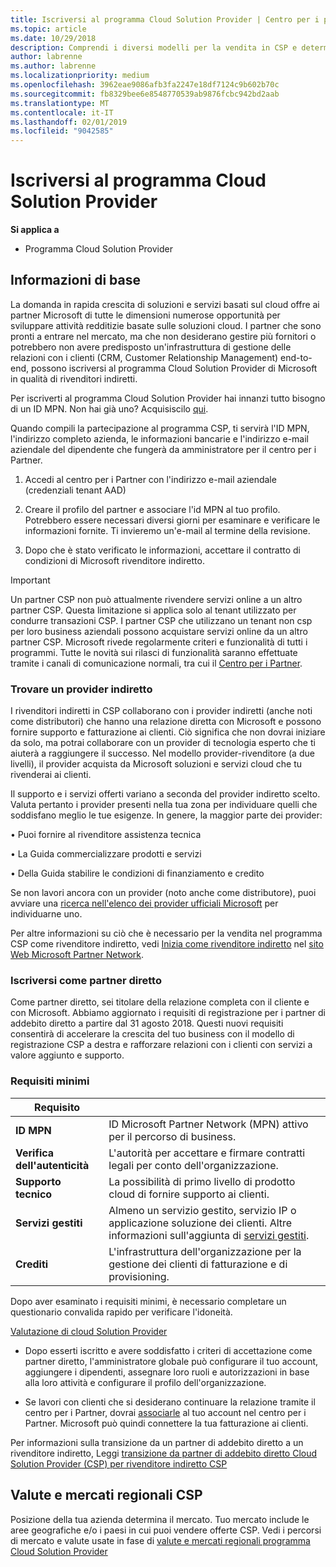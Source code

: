 ```yaml
---
title: Iscriversi al programma Cloud Solution Provider | Centro per i partner
ms.topic: article
ms.date: 10/29/2018
description: Comprendi i diversi modelli per la vendita in CSP e determina qual è il più adatto alla tua attività
author: labrenne
ms.author: labrenne
ms.localizationpriority: medium
ms.openlocfilehash: 3962eae9086afb3fa2247e18df7124c9b602b70c
ms.sourcegitcommit: fb8329bee6e8548770539ab9876fcbc942bd2aab
ms.translationtype: MT
ms.contentlocale: it-IT
ms.lasthandoff: 02/01/2019
ms.locfileid: "9042585"
---
```

# <a name="enroll-in-the-cloud-solution-provider-program"></a>Iscriversi al programma Cloud Solution Provider

**Si applica a**

- Programma Cloud Solution Provider  


## <a name="get-started"></a>Informazioni di base

La domanda in rapida crescita di soluzioni e servizi basati sul cloud offre ai partner Microsoft di tutte le dimensioni numerose opportunità per sviluppare attività redditizie basate sulle soluzioni cloud. I partner che sono pronti a entrare nel mercato, ma che non desiderano gestire più fornitori o potrebbero non avere predisposto un'infrastruttura di gestione delle relazioni con i clienti (CRM, Customer Relationship Management) end-to-end, possono iscriversi al programma Cloud Solution Provider di Microsoft in qualità di rivenditori indiretti.

Per iscriverti al programma Cloud Solution Provider hai innanzi tutto bisogno di un ID MPN. Non hai già uno? Acquisiscilo [qui](https://epe.mspartner.microsoft.com/EPE/portal/en-US?partnerid=).

Quando compili la partecipazione al programma CSP, ti servirà l'ID MPN, l'indirizzo completo azienda, le informazioni bancarie e l'indirizzo e-mail aziendale del dipendente che fungerà da amministratore per il centro per i Partner.

1. Accedi al centro per i Partner con l'indirizzo e-mail aziendale (credenziali tenant AAD)

2. Creare il profilo del partner e associare l'id MPN al tuo profilo.
Potrebbero essere necessari diversi giorni per esaminare e verificare le informazioni fornite. Ti invieremo un'e-mail al termine della revisione.

3. Dopo che è stato verificato le informazioni, accettare il contratto di condizioni di Microsoft rivenditore indiretto.

> [!IMPORTANT]  
> Un partner CSP non può attualmente rivendere servizi online a un altro partner CSP. Questa limitazione si applica solo al tenant utilizzato per condurre transazioni CSP. I partner CSP che utilizzano un tenant non csp per loro business aziendali possono acquistare servizi online da un altro partner CSP. Microsoft rivede regolarmente criteri e funzionalità di tutti i programmi. Tutte le novità sui rilasci di funzionalità saranno effettuate tramite i canali di comunicazione normali, tra cui il [Centro per i Partner](https://partner.microsoft.com/en-us/pcv/announcements).

### <a name="find-an-indirect-provider"></a>Trovare un provider indiretto

I rivenditori indiretti in CSP collaborano con i provider indiretti (anche noti come distributori) che hanno una relazione diretta con Microsoft e possono fornire supporto e fatturazione ai clienti. Ciò significa che non dovrai iniziare da solo, ma potrai collaborare con un provider di tecnologia esperto che ti aiuterà a raggiungere il successo. Nel modello provider-rivenditore (a due livelli), il provider acquista da Microsoft soluzioni e servizi cloud che tu rivenderai ai clienti.

Il supporto e i servizi offerti variano a seconda del provider indiretto scelto. Valuta pertanto i provider presenti nella tua zona per individuare quelli che soddisfano meglio le tue esigenze. In genere, la maggior parte dei provider: 

• Puoi fornire al rivenditore assistenza tecnica

• La Guida commercializzare prodotti e servizi 

• Della Guida stabilire le condizioni di finanziamento e credito

Se non lavori ancora con un provider (noto anche come distributore), puoi avviare una [ricerca nell'elenco dei provider ufficiali Microsoft](https://partnercenter.microsoft.com/partner/find-a-provider) per individuarne uno.

Per altre informazioni su ciò che è necessario per la vendita nel programma CSP come rivenditore indiretto, vedi [Inizia come rivenditore indiretto](https://partner.microsoft.com/cloud-solution-provider/whats-required) nel [sito Web Microsoft Partner Network](https://partner.microsoft.com/). 



### <a name="enroll-as-a-direct-partner"></a>Iscriversi come partner diretto

Come partner diretto, sei titolare della relazione completa con il cliente e con Microsoft. Abbiamo aggiornato i requisiti di registrazione per i partner di addebito diretto a partire dal 31 agosto 2018. Questi nuovi requisiti consentirà di accelerare la crescita del tuo business con il modello di registrazione CSP a destra e rafforzare relazioni con i clienti con servizi a valore aggiunto e supporto. 

### <a name="minimum-requirements"></a>Requisiti minimi

|**Requisito**|                             |
|--------------------------------|--------------------------------------------------------------|
|**ID MPN**   |ID Microsoft Partner Network (MPN) attivo per il percorso di business.   |
|**Verifica dell'autenticità**   |L'autorità per accettare e firmare contratti legali per conto dell'organizzazione.|
|**Supporto tecnico**   |La possibilità di primo livello di prodotto cloud di fornire supporto ai clienti.|
|**Servizi gestiti**   |Almeno un servizio gestito, servizio IP o applicazione soluzione dei clienti. Altre informazioni sull'aggiunta di [servizi gestiti](https://partner.microsoft.com/en-US/business-opportunities/managed-services-provider).|
|**Crediti** |L'infrastruttura dell'organizzazione per la gestione dei clienti di fatturazione e di provisioning. 


Dopo aver esaminato i requisiti minimi, è necessario completare un questionario convalida rapido per verificare l'idoneità. 

[Valutazione di cloud Solution Provider](https://partner.microsoft.com/cloud-solution-provider/assessment)

- Dopo esserti iscritto e avere soddisfatto i criteri di accettazione come partner diretto, l'amministratore globale può configurare il tuo account, aggiungere i dipendenti, assegnare loro ruoli e autorizzazioni in base alla loro attività e configurare il profilo dell'organizzazione.

- Se lavori con clienti che si desiderano continuare la relazione tramite il centro per i Partner, dovrai [associarle](request-a-relationship-with-a-customer.md) al tuo account nel centro per i Partner. Microsoft può quindi connettere la tua fatturazione ai clienti. 

Per informazioni sulla transizione da un partner di addebito diretto a un rivenditore indiretto, Leggi [transizione da partner di addebito diretto Cloud Solution Provider (CSP) per rivenditore indiretto CSP](transition-direct-to-indirect.md)

## <a name="csp-regional-markets-and-currencies"></a>Valute e mercati regionali CSP

Posizione della tua azienda determina il mercato. Tuo mercato include le aree geografiche e/o i paesi in cui puoi vendere offerte CSP. Vedi i percorsi di mercato e valute usate in fase di [valute e mercati regionali programma Cloud Solution Provider](regional-authorization-overview.md)




